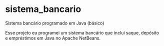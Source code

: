 # sistema_bancario
Sistema bancário programado em Java (básico)

Esse projeto eu programei um sistema bancário que inclui saque, depósito e empréstimos em Java no Apache NetBeans.
